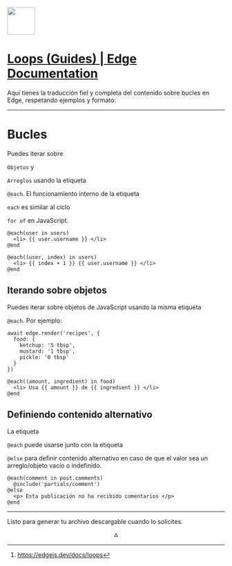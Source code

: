 <img src="https://r2cdn.perplexity.ai/pplx-full-logo-primary-dark%402x.png" style="height:64px;margin-right:32px"/>

# [Loops (Guides) | Edge Documentation](https://edgejs.dev/docs/loops)

Aquí tienes la traducción fiel y completa del contenido sobre bucles en Edge, respetando ejemplos y formato:

***

# Bucles

Puedes iterar sobre

`Objetos` y

`Arreglos` usando la etiqueta

`@each`. El funcionamiento interno de la etiqueta

`each` es similar al ciclo

`for of` en JavaScript.

```
@each(user in users)
  <li> {{ user.username }} </li>
@end
```

```
@each((user, index) in users)
  <li> {{ index + 1 }} {{ user.username }} </li>
@end
```


## Iterando sobre objetos

Puedes iterar sobre objetos de JavaScript usando la misma etiqueta

`@each`. Por ejemplo:

```
await edge.render('recipes', {
  food: {
    ketchup: '5 tbsp',
    mustard: '1 tbsp',
    pickle: '0 tbsp'
  }
})
```

```
@each((amount, ingredient) in food)
  <li> Usa {{ amount }} de {{ ingredient }} </li>
@end
```


## Definiendo contenido alternativo

La etiqueta

`@each` puede usarse junto con la etiqueta

`@else` para definir contenido alternativo en caso de que el valor sea un arreglo/objeto vacío o indefinido.

```
@each(comment in post.comments)
  @include('partials/comment')
@else
  <p> Esta publicación no ha recibido comentarios </p>
@end
```


***

Listo para generar tu archivo descargable cuando lo solicites.
<span style="display:none">[^1]</span>

<div style="text-align: center">⁂</div>

[^1]: https://edgejs.dev/docs/loops

